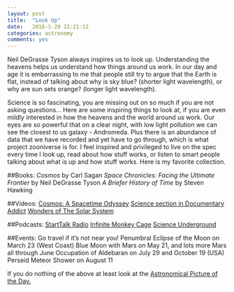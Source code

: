 ```yaml
---
layout: post
title:  "Look Up"
date:   2016-1-29 21:21:12
categories: astronomy
comments: yes
---
```


Neil DeGrasse Tyson always inspires us to look up. Understanding the heavens helps us understand how things around us work. In our day and age it is embarrassing to me that people still try to argue that the Earth is flat, instead of talking about why is sky blue? (shorter light wavelength), or why are sun sets orange? (longer light wavelength).

Science is so fascinating, you are missing out on so much if you are not asking questions... Here are some inspiring things to look at,
if you are even mildly interested in how the heavens and the world around us work. Our eyes are so powerful that on a clear night, with low light pollution we can see the closest to us galaxy - Andromeda. Plus there is an abundance of data that we have recorded and yet have to go through, which is what project zooniverse is for. I feel inspired and privileged to live on the spec every time I look up, read about how stuff works, or listen to smart people talking about what is up and how stuff works. Here is my favorite collection.

##Books:
*Cosmos* by Carl Sagan
*Space Chronicles: Facing the Ultimate Frontier* by Neil DeGrasse Tyson
*A Briefer History of Time* by Steven Hawking

##Videos:
[Cosmos: A Spacetime Odyssey](http://www.amazon.com/Cosmos-Spacetime-Neil-deGrasse-Tyson/dp/B00IWULQQ2)
[Science section in Documentary Addict](http://documentaryaddict.com/categories/science)
[Wonders of The Solar System](http://www.bbc.co.uk/programmes/b00qyxfb)

##Podcasts:
[StartTalk Radio](http://www.startalkradio.net)
[Infinite Monkey Cage](http://www.bbc.co.uk/programmes/b00snr0w)
[Science Underground](http://scienceunderground.org)

##Events:
Go travel if it’s not near you!
Penumbral Eclipse of the Moon on March 23 (West Coast)
Blue Moon with Mars on May 21, and lots more Mars all through June
Occupation of Aldebaran on July 29 and October 19 (USA)
Perseid Meteor Shower on August 11

If you do nothing of the above at least look at the [Astronomical Picture of the Day.](apod.nasa.gov)
